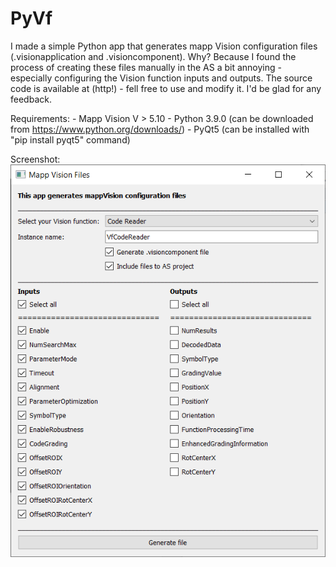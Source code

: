 # PyVf

I made a simple Python app that generates mapp Vision configuration files (.visionapplication and .visioncomponent). Why? Because I found the process of creating these files manually in the AS a bit annoying - especially configuring the Vision function inputs and outputs. The source code is available at (http!) - fell free to use and modify it. I'd be glad for any feedback.

Requirements:
	- Mapp Vision V > 5.10
	- Python 3.9.0 (can be downloaded from https://www.python.org/downloads/)
	- PyQt5 (can be installed with "pip install pyqt5" command)
	
Screenshot:
    ![ALT](screenshot.png)